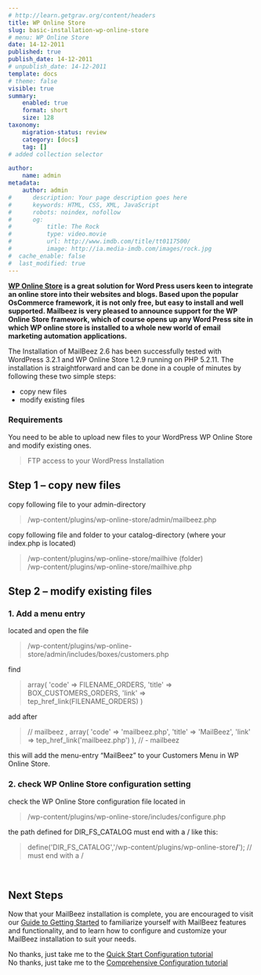 ```yaml
---
# http://learn.getgrav.org/content/headers
title: WP Online Store
slug: basic-installation-wp-online-store
# menu: WP Online Store
date: 14-12-2011
published: true
publish_date: 14-12-2011
# unpublish_date: 14-12-2011
template: docs
# theme: false
visible: true
summary:
    enabled: true
    format: short
    size: 128
taxonomy:
    migration-status: review
    category: [docs]
    tag: []
# added collection selector

author:
    name: admin
metadata:
    author: admin
#      description: Your page description goes here
#      keywords: HTML, CSS, XML, JavaScript
#      robots: noindex, nofollow
#      og:
#          title: The Rock
#          type: video.movie
#          url: http://www.imdb.com/title/tt0117500/
#          image: http://ia.media-imdb.com/images/rock.jpg
#  cache_enable: false
#  last_modified: true
---
```


**[WP Online Store](http://www.wponlinestore.com/ "WP Online Store") is a great solution for Word Press users keen to integrate an online store into their websites and blogs. Based upon the popular OsCommerce framework, it is not only free, but easy to install and well supported. Mailbeez is very pleased to announce support for the WP Online Store framework, which of course opens up any Word Press site in which WP online store is installed to a whole new world of email marketing automation applications.**

The Installation of MailBeez 2.6 has been successfully tested with WordPress 3.2.1 and WP Online Store 1.2.9 running on PHP 5.2.11. The installation is straightforward and can be done in a couple of minutes by following these two simple steps:

- copy new files
- modify existing files

### Requirements

You need to be able to upload new files to your WordPress WP Online Store and modify existing ones.

> FTP access to your WordPress Installation

## Step 1 – copy new files

copy following file to your admin-directory

> /wp-content/plugins/wp-online-store/admin/mailbeez.php

copy following file and folder to your catalog-directory (where your index.php is located)

> /wp-content/plugins/wp-online-store/mailhive (folder)  
>  /wp-content/plugins/wp-online-store/mailhive.php

## Step 2 – modify existing files

### 1. Add a menu entry

located and open the file

> /wp-content/plugins/wp-online-store/admin/includes/boxes/customers.php

find

> array(
>        'code' => FILENAME_ORDERS,
>        'title' => BOX_CUSTOMERS_ORDERS,
>        'link' => tep_href_link(FILENAME_ORDERS)
>     )

add after

> // mailbeez
>     ,
>     array(
>        'code' => 'mailbeez.php',
>        'title' => 'MailBeez',
>        'link' => tep_href_link('mailbeez.php')
>     ),
>     // - mailbeez

this will add the menu-entry “MailBeez” to your Customers Menu in WP Online Store.

### 2. check WP Online Store configuration setting

check the WP Online Store configuration file located in

> /wp-content/plugins/wp-online-store/includes/configure.php

the path defined for DIR\_FS\_CATALOG must end with a / like this:

> define('DIR_FS_CATALOG','/wp-content/plugins/wp-online-store<strong>/</strong>'); // must end with a /

 

## Next Steps

Now that your MailBeez installation is complete, you are encouraged to visit our [ Guide to Getting Started](http://www.mailbeez.com/documentation/tutorials/guide-to-getting-started/) to familiarize yourself with MailBeez features and functionality, and to learn how to configure and customize your MailBeez installation to suit your needs.

No thanks, just take me to the [Quick Start Configuration tutorial](http://www.mailbeez.com/documentation/tutorials/mailbeez-quick-start-configuration-tutorial/)  
 No thanks, just take me to the [Comprehensive Configuration tutorial](http://www.mailbeez.com/documentation/tutorials/mailbeez-comprehensive-configuration-tutorial/)

